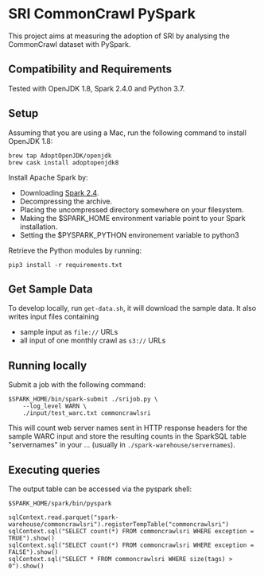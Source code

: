 # SRI CommonCrawl PySpark

This project aims at measuring the adoption of SRI by analysing the CommonCrawl dataset with PySpark.

## Compatibility and Requirements

Tested with OpenJDK 1.8, Spark 2.4.0 and Python 3.7.

## Setup

Assuming that you are using a Mac, run the following command to install OpenJDK 1.8:

```
brew tap AdoptOpenJDK/openjdk
brew cask install adoptopenjdk8
```

Install Apache Spark by: 
-  Downloading [Spark 2.4](https://www.apache.org/dyn/closer.lua/spark/spark-2.4.0/spark-2.4.0-bin-hadoop2.7.tgz).
-  Decompressing the archive.
-  Placing the uncompressed directory somewhere on your filesystem.
-  Making the $SPARK_HOME environment variable point to your Spark installation.
-  Setting the $PYSPARK_PYTHON environement variable to python3

Retrieve the Python modules by running:

```
pip3 install -r requirements.txt
```

## Get Sample Data

To develop locally, run `get-data.sh`, it will download the sample data. It also writes input files containing
* sample input as `file://` URLs
* all input of one monthly crawl as `s3://` URLs


## Running locally

Submit a job with the following command:

```
$SPARK_HOME/bin/spark-submit ./srijob.py \
	--log_level WARN \
	./input/test_warc.txt commoncrawlsri
```

This will count web server names sent in HTTP response headers for the sample WARC input and store the resulting counts in the SparkSQL table "servernames" in your ... (usually in `./spark-warehouse/servernames`).



## Executing queries

The output table can be accessed via the pyspark shell:

```
$SPARK_HOME/spark/bin/pyspark
```

```
sqlContext.read.parquet("spark-warehouse/commoncrawlsri").registerTempTable("commoncrawlsri")
sqlContext.sql("SELECT count(*) FROM commoncrawlsri WHERE exception = TRUE").show()
sqlContext.sql("SELECT count(*) FROM commoncrawlsri WHERE exception = FALSE").show()
sqlContext.sql("SELECT * FROM commoncrawlsri WHERE size(tags) > 0").show()

```

